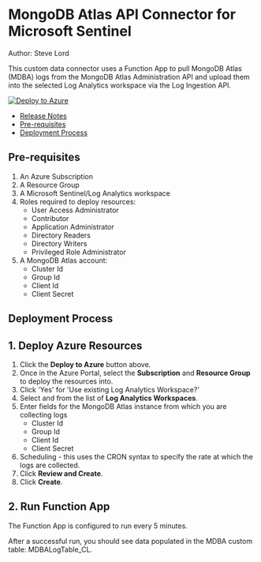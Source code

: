 # MongoDB Atlas API Connector for Microsoft Sentinel
Author: Steve Lord

This custom data connector uses a Function App to pull MongoDB Atlas (MDBA) logs from the MongoDB Atlas Administration API and upload them into the selected Log Analytics workspace via the Log Ingestion API. 

[![Deploy to Azure](https://aka.ms/deploytoazurebutton)](https://portal.azure.com/#create/Microsoft.Template/uri/https%3A%2F%2Fgithub.com%2Fmongodb-partners%2FMicrosoft_Sentinel_Integration%2Fblob%2Ftimer-trigger%2FazureDeploy.json)

- [Release Notes](releaseNotes.md)
- [Pre-requisites](#pre-requisites)
- [Deployment Process](#deployment-process)

## **Pre-requisites**
1. An Azure Subscription
2. A Resource Group
2. A Microsoft Sentinel/Log Analytics workspace
3. Roles required to deploy resources:
    - User Access Administrator
    - Contributor
    - Application Administrator
    - Directory Readers
    - Directory Writers
    - Privileged Role Administrator
4. A MongoDB Atlas account:
    - Cluster Id
    - Group Id
    - Client Id
    - Client Secret

## **Deployment Process**
## 1. Deploy Azure Resources
1. Click the **Deploy to Azure** button above.
2. Once in the Azure Portal, select the **Subscription** and **Resource Group** to deploy the resources into.
3. Click 'Yes' for 'Use existing Log Analytics Workspace?'
4. Select and from the list of **Log Analytics Workspaces**.
5. Enter fields for the MongoDB Atlas instance from which you are collecting logs
    - Cluster Id
    - Group Id
    - Client Id
    - Client Secret
6. Scheduling - this uses the CRON syntax to specify the rate at which the logs are collected.
7. Click **Review and Create**.
8. Click **Create**.

## 2. Run Function App
The Function App is configured to run every 5 minutes.

After a successful run, you should see data populated in the MDBA custom table: MDBALogTable_CL.
